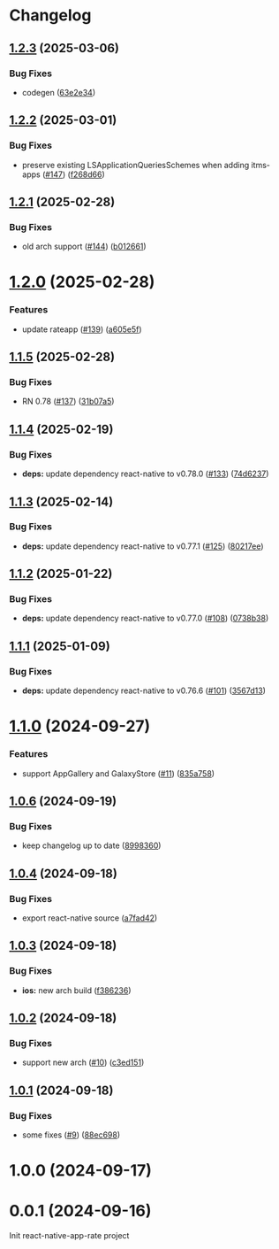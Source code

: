 # Changelog

## [1.2.3](https://github.com/huextrat/react-native-rate-app/compare/v1.2.2...v1.2.3) (2025-03-06)


### Bug Fixes

* codegen ([63e2e34](https://github.com/huextrat/react-native-rate-app/commit/63e2e3450cf032fd1246b2cf837e3c2118ff6de7))

## [1.2.2](https://github.com/huextrat/react-native-rate-app/compare/v1.2.1...v1.2.2) (2025-03-01)


### Bug Fixes

* preserve existing LSApplicationQueriesSchemes when adding itms-apps ([#147](https://github.com/huextrat/react-native-rate-app/issues/147)) ([f268d66](https://github.com/huextrat/react-native-rate-app/commit/f268d660f028182e374b4109b12487f85df0fbf8))

## [1.2.1](https://github.com/huextrat/react-native-rate-app/compare/v1.2.0...v1.2.1) (2025-02-28)


### Bug Fixes

* old arch support ([#144](https://github.com/huextrat/react-native-rate-app/issues/144)) ([b012661](https://github.com/huextrat/react-native-rate-app/commit/b012661b2b8e2711b52783b99fe7022b8a3a8068))

# [1.2.0](https://github.com/huextrat/react-native-rate-app/compare/v1.1.5...v1.2.0) (2025-02-28)


### Features

* update rateapp ([#139](https://github.com/huextrat/react-native-rate-app/issues/139)) ([a605e5f](https://github.com/huextrat/react-native-rate-app/commit/a605e5f04a3e4f94ab816ad9daa01cc9aab942fb))

## [1.1.5](https://github.com/huextrat/react-native-rate-app/compare/v1.1.4...v1.1.5) (2025-02-28)


### Bug Fixes

* RN 0.78 ([#137](https://github.com/huextrat/react-native-rate-app/issues/137)) ([31b07a5](https://github.com/huextrat/react-native-rate-app/commit/31b07a5d2c4ce393ca38cae744f33421e088fd30))

## [1.1.4](https://github.com/huextrat/react-native-rate-app/compare/v1.1.3...v1.1.4) (2025-02-19)


### Bug Fixes

* **deps:** update dependency react-native to v0.78.0 ([#133](https://github.com/huextrat/react-native-rate-app/issues/133)) ([74d6237](https://github.com/huextrat/react-native-rate-app/commit/74d6237c611e45f24d72b3c31cc828e1a28a3780))

## [1.1.3](https://github.com/huextrat/react-native-rate-app/compare/v1.1.2...v1.1.3) (2025-02-14)


### Bug Fixes

* **deps:** update dependency react-native to v0.77.1 ([#125](https://github.com/huextrat/react-native-rate-app/issues/125)) ([80217ee](https://github.com/huextrat/react-native-rate-app/commit/80217eecde976ce032f22a59aec344e161aa6722))

## [1.1.2](https://github.com/huextrat/react-native-rate-app/compare/v1.1.1...v1.1.2) (2025-01-22)


### Bug Fixes

* **deps:** update dependency react-native to v0.77.0 ([#108](https://github.com/huextrat/react-native-rate-app/issues/108)) ([0738b38](https://github.com/huextrat/react-native-rate-app/commit/0738b38909b0c1fb363ebb647d6b8a44b181f7bd))

## [1.1.1](https://github.com/huextrat/react-native-rate-app/compare/v1.1.0...v1.1.1) (2025-01-09)


### Bug Fixes

* **deps:** update dependency react-native to v0.76.6 ([#101](https://github.com/huextrat/react-native-rate-app/issues/101)) ([3567d13](https://github.com/huextrat/react-native-rate-app/commit/3567d136e68b84db17a6d8ebed0ef3fcf0ccbfa3))

# [1.1.0](https://github.com/huextrat/react-native-rate-app/compare/v1.0.6...v1.1.0) (2024-09-27)


### Features

* support AppGallery and GalaxyStore ([#11](https://github.com/huextrat/react-native-rate-app/issues/11)) ([835a758](https://github.com/huextrat/react-native-rate-app/commit/835a758909775d4d8208692f8b0c7ca9387a1ee1))

## [1.0.6](https://github.com/huextrat/react-native-rate-app/compare/v1.0.5...v1.0.6) (2024-09-19)


### Bug Fixes

* keep changelog up to date ([8998360](https://github.com/huextrat/react-native-rate-app/commit/899836043404eb8fb9121760d542bb81ca235d4a))

## [1.0.4](https://github.com/huextrat/react-native-rate-app/compare/v1.0.3...v1.0.4) (2024-09-18)


### Bug Fixes

* export react-native source ([a7fad42](https://github.com/huextrat/react-native-rate-app/commit/a7fad425300762ddbd61ee72c67726f36d8f219c))

## [1.0.3](https://github.com/huextrat/react-native-rate-app/compare/v1.0.2...v1.0.3) (2024-09-18)


### Bug Fixes

* **ios:** new arch build ([f386236](https://github.com/huextrat/react-native-rate-app/commit/f386236ab5efdde13856d066a8c7ef1b6a202c27))

## [1.0.2](https://github.com/huextrat/react-native-rate-app/compare/v1.0.1...v1.0.2) (2024-09-18)


### Bug Fixes

* support new arch ([#10](https://github.com/huextrat/react-native-rate-app/issues/10)) ([c3ed151](https://github.com/huextrat/react-native-rate-app/commit/c3ed151c35883d9c7c4e78e437a84177367e04a2))

## [1.0.1](https://github.com/huextrat/react-native-rate-app/compare/v1.0.0...v1.0.1) (2024-09-18)


### Bug Fixes

* some fixes ([#9](https://github.com/huextrat/react-native-rate-app/issues/9)) ([88ec698](https://github.com/huextrat/react-native-rate-app/commit/88ec6983b37f4dace42d020b558303c1bd16cebd))

# 1.0.0 (2024-09-17)

# 0.0.1 (2024-09-16)

Init react-native-app-rate project
